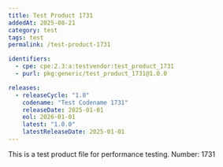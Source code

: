 ```yaml
---
title: Test Product 1731
addedAt: 2025-08-21
category: test
tags: test
permalink: /test-product-1731

identifiers:
  - cpe: cpe:2.3:a:testvendor:test_product_1731
  - purl: pkg:generic/test_product_1731@1.0.0

releases:
  - releaseCycle: "1.0"
    codename: "Test Codename 1731"
    releaseDate: 2025-01-01
    eol: 2026-01-01
    latest: "1.0.0"
    latestReleaseDate: 2025-01-01
---
```


This is a test product file for performance testing. Number: 1731
